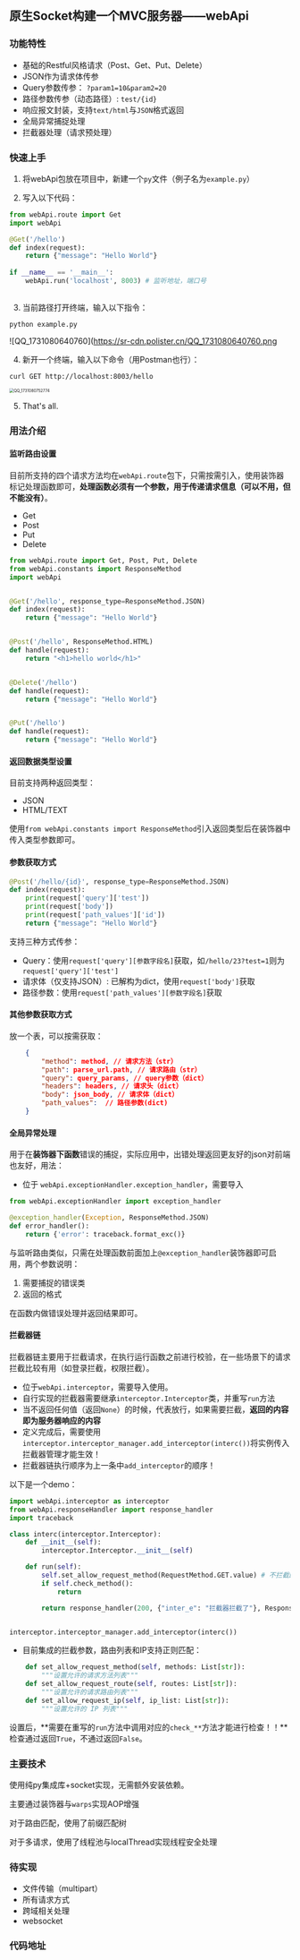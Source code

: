 ## 原生Socket构建一个MVC服务器——webApi

### 功能特性

- 基础的Restful风格请求（Post、Get、Put、Delete）
- JSON作为请求体传参
- Query参数传参： `?param1=10&param2=20`
- 路径参数传参（动态路径）: `test/{id}`
- 响应报文封装，支持`text/html`与`JSON`格式返回
- 全局异常捕捉处理
- 拦截器处理（请求预处理）

### 快速上手

1. 将webApi包放在项目中，新建一个`py`文件（例子名为`example.py`）

2. 写入以下代码：

```python
from webApi.route import Get
import webApi

@Get('/hello')
def index(request):
    return {"message": "Hello World"}
  
if __name__ == '__main__':
    webApi.run('localhost', 8003) # 监听地址，端口号
    
```



3. 当前路径打开终端，输入以下指令：

```shell
python example.py
```

![QQ_1731080640760](https://sr-cdn.polister.cn/QQ_1731080640760.png

4. 新开一个终端，输入以下命令（用Postman也行）：

```shell
curl GET http://localhost:8003/hello
```

<img src="https://sr-cdn.polister.cn/QQ_1731080752774.png" alt="QQ_1731080752774" style="zoom:50%;" />

5. That's all.

### 用法介绍

#### 监听路由设置

目前所支持的四个请求方法均在`webApi.route`包下，只需按需引入，使用装饰器标记处理函数即可，**处理函数必须有一个参数，用于传递请求信息（可以不用，但不能没有）**。

- Get
- Post
- Put
- Delete

```python
from webApi.route import Get, Post, Put, Delete
from webApi.constants import ResponseMethod
import webApi


@Get('/hello', response_type=ResponseMethod.JSON)
def index(request):
    return {"message": "Hello World"}


@Post('/hello', ResponseMethod.HTML)
def handle(request):
    return "<h1>hello world</h1>"


@Delete('/hello')
def handle(request):
    return {"message": "Hello World"}


@Put('/hello')
def handle(request):
    return {"message": "Hello World"}
```



#### 返回数据类型设置

目前支持两种返回类型：

- JSON
- HTML/TEXT

使用`from webApi.constants import ResponseMethod`引入返回类型后在装饰器中传入类型参数即可。



#### 参数获取方式

```python
@Post('/hello/{id}', response_type=ResponseMethod.JSON)
def index(request):
    print(request['query']['test'])
    print(request['body'])
    print(request['path_values']['id'])
    return {"message": "Hello World"}
```

支持三种方式传参：

- Query：使用`request['query'][参数字段名]`获取，如`/hello/23?test=1`则为`request['query']['test']`
- 请求体（仅支持JSON）: 已解构为dict，使用`request['body']`获取
- 路径参数：使用`request['path_values'][参数字段名]`获取

#### 其他参数获取方式

放一个表，可以按需获取：

```json
    {
        "method": method, // 请求方法（str）
        "path": parse_url.path, // 请求路由（str）
        "query": query_params, // query参数（dict）
        "headers": headers, // 请求头（dict）
        "body": json_body, // 请求体（dict）
      	"path_values":  // 路径参数(dict)
    }
```



#### 全局异常处理

用于在**装饰器下函数**错误的捕捉，实际应用中，出错处理返回更友好的json对前端也友好，用法：

- 位于 `webApi.exceptionHandler.exception_handler`，需要导入

```python
from webApi.exceptionHandler import exception_handler

@exception_handler(Exception, ResponseMethod.JSON)
def error_handler():
    return {'error': traceback.format_exc()}
```

与监听路由类似，只需在处理函数前面加上`@exception_handler`装饰器即可启用，两个参数说明：

1. 需要捕捉的错误类
2. 返回的格式

在函数内做错误处理并返回结果即可。

#### 拦截器链

拦截器链主要用于拦截请求，在执行运行函数之前进行校验，在一些场景下的请求拦截比较有用（如登录拦截，权限拦截）。

- 位于`webApi.interceptor`，需要导入使用。
- 自行实现的拦截器需要继承`interceptor.Interceptor`类，并重写`run`方法
- 当不返回任何值（返回`None`）的时候，代表放行，如果需要拦截，**返回的内容即为服务器响应的内容**
- 定义完成后，需要使用`interceptor.interceptor_manager.add_interceptor(interc())`将实例传入拦截器管理才能生效！
- 拦截器链执行顺序为上一条中`add_interceptor`的顺序！

以下是一个demo：

```python
import webApi.interceptor as interceptor
from webApi.responseHandler import response_handler
import traceback

class interc(interceptor.Interceptor):
    def __init__(self):
        interceptor.Interceptor.__init__(self)

    def run(self):
        self.set_allow_request_method(RequestMethod.GET.value) # 不拦截的方法
        if self.check_method():
            return

        return response_handler(200, {"inter_e": "拦截器拦截了"}, ResponseMethod.JSON)


interceptor.interceptor_manager.add_interceptor(interc())
```

- 目前集成的拦截参数，路由列表和IP支持正则匹配：

```python
    def set_allow_request_method(self, methods: List[str]):
        """设置允许的请求方法列表"""
    def set_allow_request_route(self, routes: List[str]):
        """设置允许的请求路由列表"""
    def set_allow_request_ip(self, ip_list: List[str]):
        """设置允许的 IP 列表"""
```

设置后，**需要在重写的`run`方法中调用对应的`check_**`方法才能进行检查！！**检查通过返回`True`，不通过返回`False`。

### 主要技术

使用纯py集成库+socket实现，无需额外安装依赖。

主要通过装饰器与`warps`实现AOP增强

对于路由匹配，使用了前缀匹配树

对于多请求，使用了线程池与localThread实现线程安全处理

### 待实现

- 文件传输（multipart）
- 所有请求方式
- 跨域相关处理
- websocket

### 代码地址
